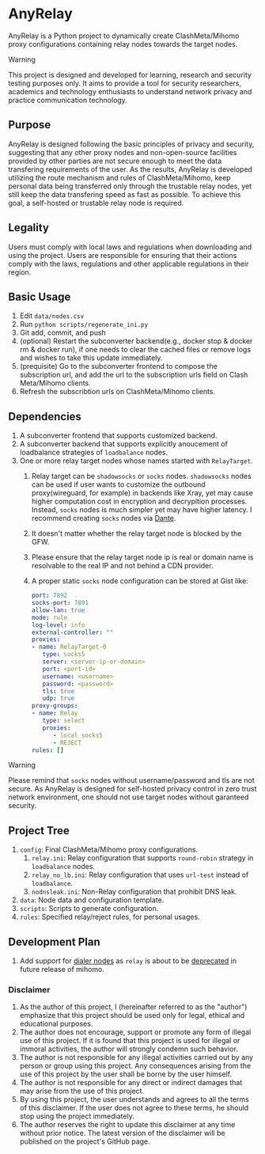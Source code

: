 # AnyRelay

AnyRelay is a Python project to dynamically create ClashMeta/Mihomo proxy configurations containing relay nodes towards the target nodes.

>[!WARNING]
> This project is designed and developed for learning, research and security testing purposes only. It aims to provide a tool for security researchers, academics and technology enthusiasts to understand network privacy and practice communication technology.

## Purpose

AnyRelay is designed following the basic principles of privacy and security, suggesting that any other proxy nodes and non-open-source facilities provided by other parties are not secure enough to meet the data transfering requirements of the user. As the results, AnyRelay is developed utilizing the route mechanism and rules of ClashMeta/Mihomo, keep personal data being transferred only through the trustable relay nodes, yet still keep the data transfering speed as fast as possible. To achieve this goal, a self-hosted or trustable relay node is required.

## Legality

Users must comply with local laws and regulations when downloading and using the project. Users are responsible for ensuring that their actions comply with the laws, regulations and other applicable regulations in their region.

## Basic Usage

1. Edit `data/nodes.csv`
2. Run `python scripts/regenerate_ini.py`
3. Git add, commit, and push
4. (optional) Restart the subconverter backend(e.g., docker stop & docker rm & docker run), if one needs to clear the cached files or remove logs and wishes to take this update immediately.
5. (prequisite) Go to the subconverter frontend to compose the subscription url, and add the url to the subscription urls field on Clash Meta/Mihomo clients.
6. Refresh the subscribtion urls on ClashMeta/Mihomo clients.

## Dependencies

1. A subconverter frontend that supports customized backend.
2. A subconverter backend that supports explicitly anoucement of loadbalance strategies of `loadbalance` nodes.
3. One or more relay target nodes whose names started with `RelayTarget`.
   1. Relay target can be `shadowsocks` or `socks` nodes. `shadowsocks` nodes can be used if user wants to customize the outbound proxy(wireguard, for example) in backends like Xray, yet may cause higher computation cost in encryption and decrypition processes. Instead, `socks` nodes is much simpler yet may have higher latency. I recommend creating `socks` nodes via [Dante](https://www.digitalocean.com/community/tutorials/how-to-set-up-dante-proxy-on-ubuntu-20-04).
   2. It doesn't matter whether the relay target node is blocked by the GFW.
   3. Please ensure that the relay target node ip is real or domain name is resolvable to the real IP and not behind a CDN provider.
   4. A proper static `socks` node configuration can be stored at Gist like:

      ```yml
      port: 7892
      socks-port: 7891
      allow-lan: true
      mode: rule
      log-level: info
      external-controller: ""
      proxies:
      - name: RelayTarget-0
         type: socks5
         server: <server-ip-or-domain>
         port: <port-id>
         username: <username>
         password: <password>
         tls: true
         udp: true
      proxy-groups:
      - name: Relay
         type: select
         proxies:
            - local socks5
            - REJECT
      rules: []
      ```

>[!WARNING]
>Please remind that `socks` nodes without username/password and tls are not secure. As AnyRelay is designed for self-hosted privacy control in zero trust network environment, one should not use target nodes without garanteed security.

## Project Tree

1. `config`: Final ClashMeta/Mihomo proxy configurations.
   1. `relay.ini`: Relay configuration that supports `round-robin` strategy in `loadbalance` nodes.
   2. `relay_no_lb.ini`: Relay configuration that uses `url-test` instead of `loadbalance`.
   3. `nodnsleak.ini`: Non-Relay configuration that prohibit DNS leak.
2. `data`: Node data and configuration template.
3. `scripts`: Scripts to generate configuration.
4. `rules`: Specified relay/reject rules, for personal usages.

## Development Plan

1. Add support for [dialer nodes](https://wiki.metacubex.one/en/config/proxies/#dialer-proxy) as `relay` is about to be [deprecated](https://wiki.metacubex.one/en/config/proxy-groups/relay/) in future release of mihomo.

### Disclaimer

1. As the author of this project, I (hereinafter referred to as the "author") emphasize that this project should be used only for legal, ethical and educational purposes.
2. The author does not encourage, support or promote any form of illegal use of this project. If it is found that this project is used for illegal or immoral activities, the author will strongly condemn such behavior.
3. The author is not responsible for any illegal activities carried out by any person or group using this project. Any consequences arising from the use of this project by the user shall be borne by the user himself.
4. The author is not responsible for any direct or indirect damages that may arise from the use of this project.
5. By using this project, the user understands and agrees to all the terms of this disclaimer. If the user does not agree to these terms, he should stop using the project immediately.
6. The author reserves the right to update this disclaimer at any time without prior notice. The latest version of the disclaimer will be published on the project's GitHub page.

